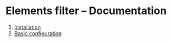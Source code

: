 # Elements filter – Documentation

1. [Installation](01-installation.md)
2. [Basic configuration](02-basics.md)
